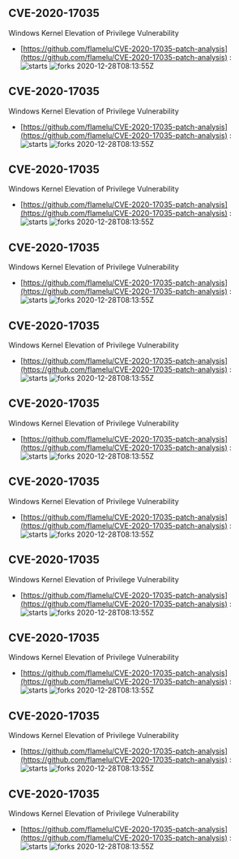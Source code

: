 ## CVE-2020-17035
 Windows Kernel Elevation of Privilege Vulnerability

- [https://github.com/flamelu/CVE-2020-17035-patch-analysis](https://github.com/flamelu/CVE-2020-17035-patch-analysis) :  
![starts](https://img.shields.io/github/stars/flamelu/CVE-2020-17035-patch-analysis.svg) 
![forks](https://img.shields.io/github/forks/flamelu/CVE-2020-17035-patch-analysis.svg) 
2020-12-28T08:13:55Z

## CVE-2020-17035
 Windows Kernel Elevation of Privilege Vulnerability

- [https://github.com/flamelu/CVE-2020-17035-patch-analysis](https://github.com/flamelu/CVE-2020-17035-patch-analysis) :  
![starts](https://img.shields.io/github/stars/flamelu/CVE-2020-17035-patch-analysis.svg) 
![forks](https://img.shields.io/github/forks/flamelu/CVE-2020-17035-patch-analysis.svg) 
2020-12-28T08:13:55Z

## CVE-2020-17035
 Windows Kernel Elevation of Privilege Vulnerability

- [https://github.com/flamelu/CVE-2020-17035-patch-analysis](https://github.com/flamelu/CVE-2020-17035-patch-analysis) :  
![starts](https://img.shields.io/github/stars/flamelu/CVE-2020-17035-patch-analysis.svg) 
![forks](https://img.shields.io/github/forks/flamelu/CVE-2020-17035-patch-analysis.svg) 
2020-12-28T08:13:55Z

## CVE-2020-17035
 Windows Kernel Elevation of Privilege Vulnerability

- [https://github.com/flamelu/CVE-2020-17035-patch-analysis](https://github.com/flamelu/CVE-2020-17035-patch-analysis) :  
![starts](https://img.shields.io/github/stars/flamelu/CVE-2020-17035-patch-analysis.svg) 
![forks](https://img.shields.io/github/forks/flamelu/CVE-2020-17035-patch-analysis.svg) 
2020-12-28T08:13:55Z

## CVE-2020-17035
 Windows Kernel Elevation of Privilege Vulnerability

- [https://github.com/flamelu/CVE-2020-17035-patch-analysis](https://github.com/flamelu/CVE-2020-17035-patch-analysis) :  
![starts](https://img.shields.io/github/stars/flamelu/CVE-2020-17035-patch-analysis.svg) 
![forks](https://img.shields.io/github/forks/flamelu/CVE-2020-17035-patch-analysis.svg) 
2020-12-28T08:13:55Z

## CVE-2020-17035
 Windows Kernel Elevation of Privilege Vulnerability

- [https://github.com/flamelu/CVE-2020-17035-patch-analysis](https://github.com/flamelu/CVE-2020-17035-patch-analysis) :  
![starts](https://img.shields.io/github/stars/flamelu/CVE-2020-17035-patch-analysis.svg) 
![forks](https://img.shields.io/github/forks/flamelu/CVE-2020-17035-patch-analysis.svg) 
2020-12-28T08:13:55Z

## CVE-2020-17035
 Windows Kernel Elevation of Privilege Vulnerability

- [https://github.com/flamelu/CVE-2020-17035-patch-analysis](https://github.com/flamelu/CVE-2020-17035-patch-analysis) :  
![starts](https://img.shields.io/github/stars/flamelu/CVE-2020-17035-patch-analysis.svg) 
![forks](https://img.shields.io/github/forks/flamelu/CVE-2020-17035-patch-analysis.svg) 
2020-12-28T08:13:55Z

## CVE-2020-17035
 Windows Kernel Elevation of Privilege Vulnerability

- [https://github.com/flamelu/CVE-2020-17035-patch-analysis](https://github.com/flamelu/CVE-2020-17035-patch-analysis) :  
![starts](https://img.shields.io/github/stars/flamelu/CVE-2020-17035-patch-analysis.svg) 
![forks](https://img.shields.io/github/forks/flamelu/CVE-2020-17035-patch-analysis.svg) 
2020-12-28T08:13:55Z

## CVE-2020-17035
 Windows Kernel Elevation of Privilege Vulnerability

- [https://github.com/flamelu/CVE-2020-17035-patch-analysis](https://github.com/flamelu/CVE-2020-17035-patch-analysis) :  
![starts](https://img.shields.io/github/stars/flamelu/CVE-2020-17035-patch-analysis.svg) 
![forks](https://img.shields.io/github/forks/flamelu/CVE-2020-17035-patch-analysis.svg) 
2020-12-28T08:13:55Z

## CVE-2020-17035
 Windows Kernel Elevation of Privilege Vulnerability

- [https://github.com/flamelu/CVE-2020-17035-patch-analysis](https://github.com/flamelu/CVE-2020-17035-patch-analysis) :  
![starts](https://img.shields.io/github/stars/flamelu/CVE-2020-17035-patch-analysis.svg) 
![forks](https://img.shields.io/github/forks/flamelu/CVE-2020-17035-patch-analysis.svg) 
2020-12-28T08:13:55Z

## CVE-2020-17035
 Windows Kernel Elevation of Privilege Vulnerability

- [https://github.com/flamelu/CVE-2020-17035-patch-analysis](https://github.com/flamelu/CVE-2020-17035-patch-analysis) :  
![starts](https://img.shields.io/github/stars/flamelu/CVE-2020-17035-patch-analysis.svg) 
![forks](https://img.shields.io/github/forks/flamelu/CVE-2020-17035-patch-analysis.svg) 
2020-12-28T08:13:55Z

